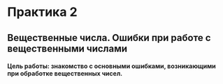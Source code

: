 # Практика 2 

## Вещественные числа. Ошибки при работе с вещественными числами

#### Цель работы: знакомство с основными ошибками, возникающими при обработке вещественных чисел.
